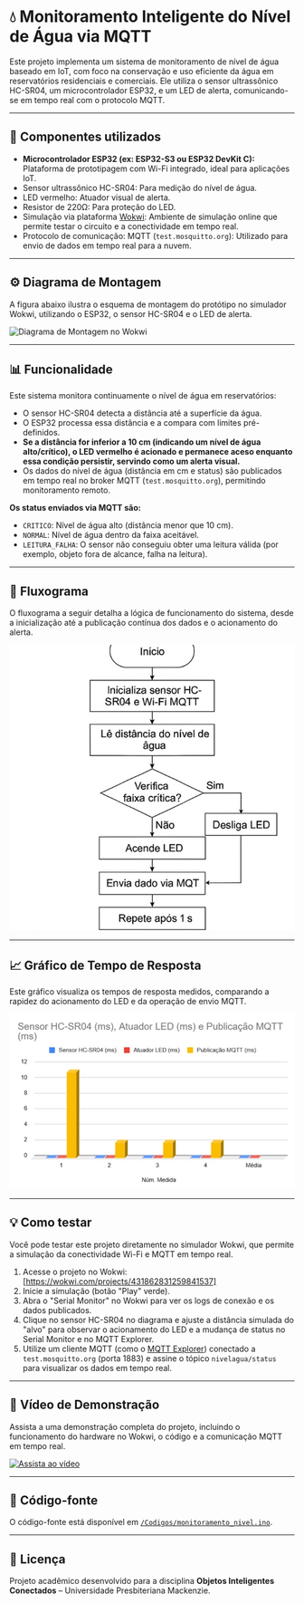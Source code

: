# 💧 Monitoramento Inteligente do Nível de Água via MQTT

Este projeto implementa um sistema de monitoramento de nível de água baseado em IoT, com foco na conservação e uso eficiente da água em reservatórios residenciais e comerciais. Ele utiliza o sensor ultrassônico HC-SR04, um microcontrolador ESP32, e um LED de alerta, comunicando-se em tempo real com o protocolo MQTT.

---

## 🔧 Componentes utilizados

- **Microcontrolador ESP32 (ex: ESP32-S3 ou ESP32 DevKit C):** Plataforma de prototipagem com Wi-Fi integrado, ideal para aplicações IoT.
- Sensor ultrassônico HC-SR04: Para medição do nível de água.
- LED vermelho: Atuador visual de alerta.
- Resistor de 220Ω: Para proteção do LED.
- Simulação via plataforma [Wokwi](https://wokwi.com/): Ambiente de simulação online que permite testar o circuito e a conectividade em tempo real.
- Protocolo de comunicação: MQTT (`test.mosquitto.org`): Utilizado para envio de dados em tempo real para a nuvem.

---

## ⚙️ Diagrama de Montagem

A figura abaixo ilustra o esquema de montagem do protótipo no simulador Wokwi, utilizando o ESP32, o sensor HC-SR04 e o LED de alerta.

![Diagrama de Montagem no Wokwi](montagem_wokwi.jpeg)

---

## 📊 Funcionalidade

Este sistema monitora continuamente o nível de água em reservatórios:

- O sensor HC-SR04 detecta a distância até a superfície da água.
- O ESP32 processa essa distância e a compara com limites pré-definidos.
- **Se a distância for inferior a 10 cm (indicando um nível de água alto/crítico), o LED vermelho é acionado e permanece aceso enquanto essa condição persistir, servindo como um alerta visual.**
- Os dados do nível de água (distância em cm e status) são publicados em tempo real no broker MQTT (`test.mosquitto.org`), permitindo monitoramento remoto.

**Os status enviados via MQTT são:**
- `CRITICO`: Nível de água alto (distância menor que 10 cm).
- `NORMAL`: Nível de água dentro da faixa aceitável.
- `LEITURA_FALHA`: O sensor não conseguiu obter uma leitura válida (por exemplo, objeto fora de alcance, falha na leitura).

---

## 🔄 Fluxograma

O fluxograma a seguir detalha a lógica de funcionamento do sistema, desde a inicialização até a publicação contínua dos dados e o acionamento do alerta.

![Fluxograma](Imagens/fluxo.jpeg)

---

## 📈 Gráfico de Tempo de Resposta

Este gráfico visualiza os tempos de resposta medidos, comparando a rapidez do acionamento do LED e da operação de envio MQTT.

![Gráfico](Imagens/grafico_tempo.jpeg)

---

## 💡 Como testar

Você pode testar este projeto diretamente no simulador Wokwi, que permite a simulação da conectividade Wi-Fi e MQTT em tempo real.

1.  Acesse o projeto no Wokwi: [https://wokwi.com/projects/431862831259841537]
2.  Inicie a simulação (botão "Play" verde).
3.  Abra o "Serial Monitor" no Wokwi para ver os logs de conexão e os dados publicados.
4.  Clique no sensor HC-SR04 no diagrama e ajuste a distância simulada do "alvo" para observar o acionamento do LED e a mudança de status no Serial Monitor e no MQTT Explorer.
5.  Utilize um cliente MQTT (como o [MQTT Explorer](https://mqtt-explorer.com/)) conectado a `test.mosquitto.org` (porta 1883) e assine o tópico `nivelagua/status` para visualizar os dados em tempo real.

---

## 🔗 Vídeo de Demonstração

Assista a uma demonstração completa do projeto, incluindo o funcionamento do hardware no Wokwi, o código e a comunicação MQTT em tempo real.

[![Assista ao vídeo](https://img.youtube.com/vi/SEU_ID_DO_VIDEO/0.jpg)](https://youtube.com/watch?v=SEU_ID_DO_VIDEO)

---

## 📁 Código-fonte

O código-fonte está disponível em [`/Codigos/monitoramento_nivel.ino`](Codigos/monitoramento_nivel.ino).

---

## 📝 Licença

Projeto acadêmico desenvolvido para a disciplina **Objetos Inteligentes Conectados** – Universidade Presbiteriana Mackenzie.
